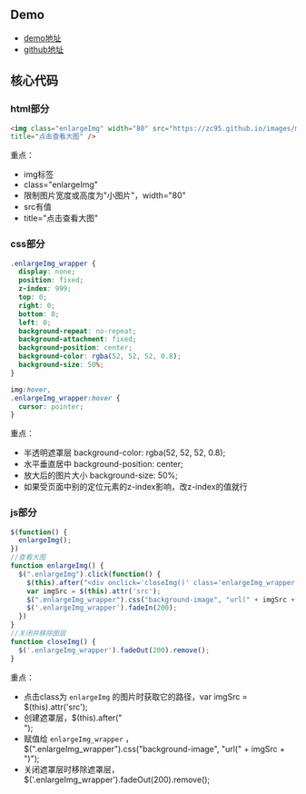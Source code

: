 
## Demo

- [demo地址](https://htmlpreview.github.io/?https://github.com/zc95/enlargeImg/blob/master/index.html)
- [github地址](https://github.com/zc95/enlargeImg)

## 核心代码

### html部分

```html
<img class="enlargeImg" width="80" src="https://zc95.github.io/images/myImages/enlargeImg.png"
title="点击查看大图" />
```

重点：

- img标签
- class="enlargeImg"
- 限制图片宽度或高度为"小图片"，width="80"
- src有值
- title="点击查看大图"

### css部分

```css
.enlargeImg_wrapper {
  display: none;
  position: fixed;
  z-index: 999;
  top: 0;
  right: 0;
  bottom: 0;
  left: 0;
  background-repeat: no-repeat;
  background-attachment: fixed;
  background-position: center;
  background-color: rgba(52, 52, 52, 0.8);
  background-size: 50%;
}

img:hover,
.enlargeImg_wrapper:hover {
  cursor: pointer;
}
```

重点：

- 半透明遮罩层 background-color: rgba(52, 52, 52, 0.8);
- 水平垂直居中 background-position: center;
- 放大后的图片大小 background-size: 50%;
- 如果受页面中别的定位元素的z-index影响，改z-index的值就行

### js部分

```javascript
$(function() {
  enlargeImg();
})
//查看大图
function enlargeImg() {
  $(".enlargeImg").click(function() {
    $(this).after("<div onclick='closeImg()' class='enlargeImg_wrapper'></div>");
    var imgSrc = $(this).attr('src');
    $(".enlargeImg_wrapper").css("background-image", "url(" + imgSrc + ")");
    $('.enlargeImg_wrapper').fadeIn(200);
  })
}
//关闭并移除图层
function closeImg() {
  $('.enlargeImg_wrapper').fadeOut(200).remove();
}
```

重点：

- 点击class为 `enlargeImg` 的图片时获取它的路径，var imgSrc = $(this).attr('src');
- 创建遮罩层，$(this).after("<div onclick='closeImg()' class='enlargeImg_wrapper'></div>");
- 赋值给 `enlargeImg_wrapper` ，$(".enlargeImg_wrapper").css("background-image", "url(" + imgSrc + ")");
- 关闭遮罩层时移除遮罩层，$('.enlargeImg_wrapper').fadeOut(200).remove();
